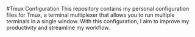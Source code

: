 #Tmux Configuration
This repository contains my personal configuration files for Tmux, a terminal multiplexer that allows you to run multiple terminals in a single window. With this configuration, I aim to improve my productivity and streamline my workflow.
